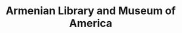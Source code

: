 ---
layout: repo
title: "Armenian Library and Museum of America"
id: 18664
permalink: repos/18664/
---